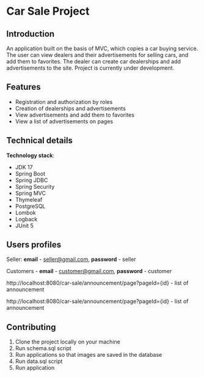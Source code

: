 # Car Sale Project

## Introduction
An application built on the basis of MVC, which copies a car buying service. The user can view dealers and their advertisements for selling cars, and add them to favorites. The dealer can create car dealerships and add advertisements to the site.
Project is currently under development.

## Features

* Registration and authorization by roles
* Creation of dealerships and advertisements
* View advertisements and add them to favorites
* View a list of advertisements on pages

## Technical details

**Technology stack**:

* JDK 17
* Spring Boot
* Spring JDBC
* Spring Security
* Spring MVC
* Thymeleaf
* PostgreSQL
* Lombok
* Logback
* JUnit 5

## Users profiles

Seller: **email** - seller@gmail.com, **password** - seller

Customers - **email** - customer@gmail.com, **password** - customer

http://localhost:8080/car-sale/announcement/page?pageId={id} - list of announcement

http://localhost:8080/car-sale/announcement/page?pageId={id} - list of announcement

## Contributing

1. Clone the project locally on your machine
2. Run schema.sql script
3. Run applications so that images are saved in the database
4. Run data.sql script
5. Run application
